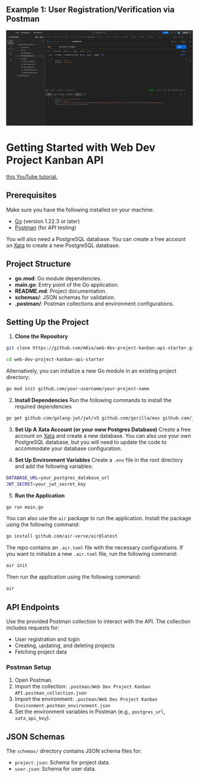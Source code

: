 ## Example 1: User Registration/Verification via Postman
![User Registration Postman](/img/postman.png)


# Getting Started with Web Dev Project Kanban API
[this YouTube tutorial.](/img/database.png)




## Prerequisites

Make sure you have the following installed on your machine:

- [Go](https://golang.org/doc/install) (version 1.22.3 or later)
- [Postman](https://www.postman.com/downloads/) (for API testing)

You will also need a PostgreSQL database. You can create a free account on [Xata](https://xata.io/) to create a new PostgreSQL database.

## Project Structure

- **go.mod**: Go module dependencies.
- **main.go**: Entry point of the Go application.
- **README.md**: Project documentation.
- **schemas/**: JSON schemas for validation.
- **.postman/**: Postman collections and environment configurations.

## Setting Up the Project

1. **Clone the Repository**

```bash
git clone https://github.com/m6io/web-dev-project-kanban-api-starter.git
```

```bash
cd web-dev-project-kanban-api-starter
```

Alternatively, you can initialize a new Go module in an existing project directory:

```bash
go mod init github.com/your-username/your-project-name
```

2. **Install Dependencies**
   Run the following commands to install the required dependencies

```bash
go get github.com/golang-jwt/jwt/v5 github.com/gorilla/mux github.com/joho/godotenv github.com/justinas/alice github.com/lib/pq github.com/xeipuuv/gojsonschema golang.org/x/crypto
```

3. **Set Up A Xata Account (or your oww Postgres Database)**
   Create a free account on [Xata](https://xata.io/) and create a new database. You can also use your own PostgreSQL database, but you will need to update the code to accommodate your database configuration.

4. **Set Up Environment Variables**
   Create a `.env` file in the root directory and add the following variables:

```bash
DATABASE_URL=your_postgres_database_url
JWT_SECRET=your_jwt_secret_key
```

5. **Run the Application**

```bash
go run main.go
```

You can also use the `air` package to run the application. Install the package using the following command:

```bash
go install github.com/air-verse/air@latest
```

The repo contains an `.air.toml` file with the necessary configurations. If you want to initialize a new `.air.toml` file, run the following command:

```bash
air init
```

Then run the application using the following command:

```bash
air
```

## API Endpoints

Use the provided Postman collection to interact with the API. The collection includes requests for:

- User registration and login
- Creating, updating, and deleting projects
- Fetching project data

### Postman Setup

1. Open Postman.
2. Import the collection: `.postman/Web Dev Project Kanban API.postman_collection.json`
3. Import the environment: `.postman/Web Dev Project Kanban Environment.postman_environment.json`
4. Set the environment variables in Postman (e.g., `postgres_url`, `xata_api_key`).

## JSON Schemas

The `schemas/` directory contains JSON schema files for:

- `project.json`: Schema for project data.
- `user.json`: Schema for user data.
